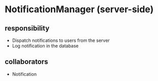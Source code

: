 # NotificationManager (server-side)
## responsibility
- Dispatch notifications to users from the server
- Log notification in the database
## collaborators
- Notification